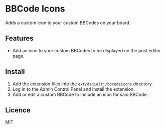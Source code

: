# BBCode Icons

Adds a custom icon to your custom BBCodes on your board.

## Features

- Add an icon to your custom BBCodes to be displayed on the post editor page.

## Install

1. Add the extension files into the `ext/danieltj/bbcodeicons` directory.
2. Log in to the Admin Control Panel and install the extension.
3. Add or edit a custom BBCode to include an icon for said BBCode.

## Licence

MIT
